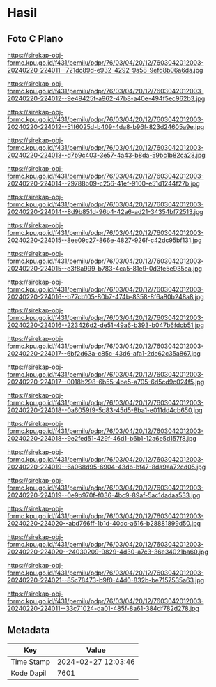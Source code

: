 # Hasil

## Foto C Plano

https://sirekap-obj-formc.kpu.go.id/f431/pemilu/pdpr/76/03/04/20/12/7603042012003-20240220-224011--721dc89d-e932-4292-9a58-9efd8b06a6da.jpg

https://sirekap-obj-formc.kpu.go.id/f431/pemilu/pdpr/76/03/04/20/12/7603042012003-20240220-224012--9e49425f-a962-47b8-a40e-494f5ec962b3.jpg

https://sirekap-obj-formc.kpu.go.id/f431/pemilu/pdpr/76/03/04/20/12/7603042012003-20240220-224012--51f6025d-b409-4da8-b96f-823d24605a9e.jpg

https://sirekap-obj-formc.kpu.go.id/f431/pemilu/pdpr/76/03/04/20/12/7603042012003-20240220-224013--d7b9c403-3e57-4a43-b8da-59bc1b82ca28.jpg

https://sirekap-obj-formc.kpu.go.id/f431/pemilu/pdpr/76/03/04/20/12/7603042012003-20240220-224014--29788b09-c256-41ef-9100-e51d1244f27b.jpg

https://sirekap-obj-formc.kpu.go.id/f431/pemilu/pdpr/76/03/04/20/12/7603042012003-20240220-224014--8d9b851d-96b4-42a6-ad21-34354bf72513.jpg

https://sirekap-obj-formc.kpu.go.id/f431/pemilu/pdpr/76/03/04/20/12/7603042012003-20240220-224015--8ee09c27-866e-4827-926f-c42dc95bf131.jpg

https://sirekap-obj-formc.kpu.go.id/f431/pemilu/pdpr/76/03/04/20/12/7603042012003-20240220-224015--e3f8a999-b783-4ca5-81e9-0d3fe5e935ca.jpg

https://sirekap-obj-formc.kpu.go.id/f431/pemilu/pdpr/76/03/04/20/12/7603042012003-20240220-224016--b77cb105-80b7-474b-8358-8f6a80b248a8.jpg

https://sirekap-obj-formc.kpu.go.id/f431/pemilu/pdpr/76/03/04/20/12/7603042012003-20240220-224016--223426d2-de51-49a6-b393-b047b6fdcb51.jpg

https://sirekap-obj-formc.kpu.go.id/f431/pemilu/pdpr/76/03/04/20/12/7603042012003-20240220-224017--6bf2d63a-c85c-43d6-afa1-2dc62c35a867.jpg

https://sirekap-obj-formc.kpu.go.id/f431/pemilu/pdpr/76/03/04/20/12/7603042012003-20240220-224017--0018b298-6b55-4be5-a705-6d5cd9c024f5.jpg

https://sirekap-obj-formc.kpu.go.id/f431/pemilu/pdpr/76/03/04/20/12/7603042012003-20240220-224018--0a6059f9-5d83-45d5-8ba1-e011dd4cb650.jpg

https://sirekap-obj-formc.kpu.go.id/f431/pemilu/pdpr/76/03/04/20/12/7603042012003-20240220-224018--9e2fed51-429f-46d1-b6b1-12a6e5d157f8.jpg

https://sirekap-obj-formc.kpu.go.id/f431/pemilu/pdpr/76/03/04/20/12/7603042012003-20240220-224019--6a068d95-6904-43db-bf47-8da9aa72cd05.jpg

https://sirekap-obj-formc.kpu.go.id/f431/pemilu/pdpr/76/03/04/20/12/7603042012003-20240220-224019--0e9b970f-f036-4bc9-89af-5ac1dadaa533.jpg

https://sirekap-obj-formc.kpu.go.id/f431/pemilu/pdpr/76/03/04/20/12/7603042012003-20240220-224020--abd766ff-1b1d-40dc-a616-b28881899d50.jpg

https://sirekap-obj-formc.kpu.go.id/f431/pemilu/pdpr/76/03/04/20/12/7603042012003-20240220-224020--24030209-9829-4d30-a7c3-36e34021ba60.jpg

https://sirekap-obj-formc.kpu.go.id/f431/pemilu/pdpr/76/03/04/20/12/7603042012003-20240220-224021--85c78473-b9f0-44d0-832b-be7157535a63.jpg

https://sirekap-obj-formc.kpu.go.id/f431/pemilu/pdpr/76/03/04/20/12/7603042012003-20240220-224011--33c71024-da01-485f-8a61-384df782d278.jpg


## Metadata

| Key        | Value               |
| ---------- | ------------------- |
| Time Stamp | 2024-02-27 12:03:46 |
| Kode Dapil | 7601                |



